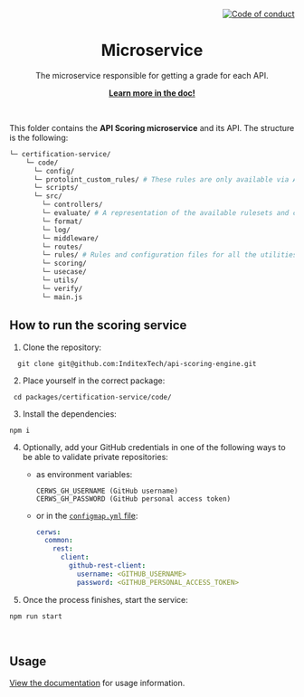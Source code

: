 <!--
SPDX-FileCopyrightText: 2023 Industria de Diseño Textil S.A. INDITEX

SPDX-License-Identifier: Apache-2.0
-->

<p align="right">
    <a href="CODE_OF_CONDUCT.md"><img src="https://img.shields.io/badge/Contributor%20Covenant-2.1-4baaaa.svg" alt="Code of conduct"></a>
</p>

<p align="center">
    <h1 align="center">Microservice</h1>
    <p align="center">The microservice responsible for getting a grade for each API.</p>
    <p align="center"><strong><a href="https://inditextech.github.io/api-scoring-doc/scoring-system/microservice/)">Learn more in the doc!</a></strong></p>
    <br>
</p>

This folder contains the **API Scoring microservice** and its API. The structure is the following:

```bash
└─ certification-service/
    └─ code/
      └─ config/
      └─ protolint_custom_rules/ # These rules are only available via API Hub extension. Here lay our custom rules in a binary format for every major platform/architecture.
      └─ scripts/
      └─ src/
        └─ controllers/
        └─ evaluate/ # A representation of the available rulesets and code to call each utility.
        └─ format/
        └─ log/
        └─ middleware/
        └─ routes/
        └─ rules/ # Rules and configuration files for all the utilities (Spectral, markdownlint, and protolint) that the microservice leverages to certificate.
        └─ scoring/
        └─ usecase/
        └─ utils/
        └─ verify/
        └─ main.js
```

## How to run the scoring service

1. Clone the repository:

```
  git clone git@github.com:InditexTech/api-scoring-engine.git
```

2. Place yourself in the correct package:

 ```
  cd packages/certification-service/code/
 ```

3. Install the dependencies:

 ```
 npm i
 ```

4. Optionally, add your GitHub credentials in one of the following ways to be able to validate private repositories:

   - as environment variables:

         CERWS_GH_USERNAME (GitHub username)
         CERWS_GH_PASSWORD (GitHub personal access token)

   - or in the [`configmap.yml` file](code/config/configmap.yml):

      ```yml
      cerws:
        common:
          rest:
            client:
              github-rest-client:
                username: <GITHUB_USERNAME>
                password: <GITHUB_PERSONAL_ACCESS_TOKEN>
      ```

4. Once the process finishes, start the service:

 ```
 npm run start
 ```

<br>

## Usage

[View the documentation](https://inditextech.github.io/api-scoring-doc/scoring-system/microservice/) for usage information.
